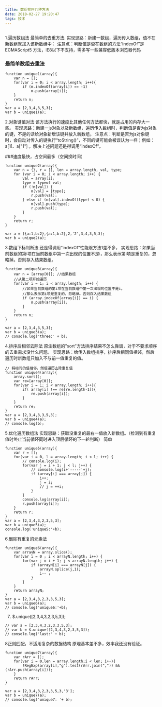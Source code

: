 ```yaml
---
title: 数组排序几种方法
date: 2018-02-27 19:20:47
tags: 技术
---
```


##
1.遍历数组法
最简单的去重方法.
实现思路：新建一数组，遍历传入数组，值不在新数组就加入该新数组中；
注意点：判断值是否在数组的方法“indexOf”是ECMAScript5 方法，IE8以下不支持，需多写一些兼容低版本浏览器代码

### 最简单数组去重法 
```
function unique1(array){ 
	var n = [];
	for(var i = 0; i < array.length; i++){ 
		if (n.indexOf(array[i]) == -1) 
			n.push(array[i]);
	} 
	return n; 
} 
var a = [2,3,4,3,5,3];
var b = unique1(a);
```



2.对象键值对法
该方法执行的速度比其他任何方法都快，就是占用的内存大一些。
实现思路：新建一js对象以及新数组，遍历传入数组时，判断值是否为js对象的键，不是的话给对象新增该键并放入新数组。
注意点：判断是否为js对象键时，会自动对传入的键执行“toString()”，不同的键可能会被误认为一样；例如： a[1]、a["1"] 。解决上述问题还是得调用“indexOf”。

###速度最快，占空间最多（空间换时间）
```
function unique2(array){
	var n = {}, r = [], len = array.length, val, type;
	for (var i = 0; i < array.length; i++) {
		val = array[i]; 
		type = typeof val; 
		if (!n[val]) {
			n[val] = [type];
			r.push(val);
		} else if (n[val].indexOf(type) < 0) { 
			n[val].push(type); 
			r.push(val); 
		} 
	}
	return r; 
}

var a = [{a:1,b:2},{a:1,b:2},2,'2',3,4,3,5,3];
var b = unique2(a);
```


3.数组下标判断法
还是得调用“indexOf”性能跟方法1差不多，
实现思路：如果当前数组的第i项在当前数组中第一次出现的位置不是i，那么表示第i项是重复的，忽略掉。否则存入结果数组。

```
function unique3(array){ 
	var n = [array[0]]; //结果数组 
	//从第二项开始遍历 
	for(var i = 1; i < array.length; i++) { 
		//如果当前数组的第i项在当前数组中第一次出现的位置不是i， 
		//那么表示第i项是重复的，忽略掉。否则存入结果数组 
		if (array.indexOf(array[i]) == i) {
			n.push(array[i]);
		}
	} 
	return n; 
} 

var a = [2,3,4,3,5,3];
var b = unique3(a);
// console.log('three:' + b);
```


4.排序后相邻去除法
原生数组的”sort”方法排序结果不怎么靠谱，对于不要求顺序的去重需求没什么问题。
实现思路：给传入数组排序，排序后相同值相邻，然后遍历时新数组只加入不与前一值重复的值。
```
// 将相同的值相邻，然后遍历去除重复值
function unique4(array){
	array.sort();
	var re=[array[0]];
	for(var i = 1; i < array.length; i++){ 
		if( array[i] !== re[re.length-1]){ 
			re.push(array[i]); 
		}
	} 
	return re; 
}
var a = [2,3,4,3,3,5,3];
var b = unique4(a);
// console.log(b);
```



5.优化遍历数组法
实现思路：获取没重复的最右一值放入新数组。（检测到有重复值时终止当前循环同时进入顶层循环的下一轮判断）
简单
```
function unique5(array){
	var r = [];
	for(var i = 0, l = array.length; i < l; i++) {
		// console.log(i);
		for(var j = i + 1; j < l; j++) {
			// console.log(i+'-----'+j);
			if (array[i] === array[j]) {
				i++;
				j = i;
				// j = ++i;
			}
		}
		console.log(array[i]);
		r.push(array[i]);
	}
	return r;
}
var a = [2,3,4,3,2,3,5,3];
var b = unique5(a);
console.log('unique5:'+b);
```

6.删除有重复的元素法

```
function unique6(array){
	var arrayN = array.slice();
	for(var i = 0 ; i < arrayN.length; i++) {
		for(var j = i + 1; j < arrayN.length; j++) {
			if (arrayN[i] === arrayN[j]) {
				arrayN.splice(j,1);
				i-- ; 
			}
		}
	}
	return arrayN; 
}
var a = [2,3,4,3,2,3,3,5,3];
var b = unique6(a);
// console.log('unique6:'+b);
```

7.  $.unique([2,3,4,3,2,3,5,3]);
```
// var a = [2,3,4,3,2,3,3,5,3];
// var b = $.unique([2,3,4,3,2,3,5,3]);
// console.log('last:' + b);
```



8正则匹配，不适用复杂的数据结构
原理基本差不多，效率我还没有验证。
```
function unique7(array){
	var rArr = [];
	for(var i = 0,len = array.length;i < len; i++){ 
		!RegExp(array[i],"g").test(rArr.join(",")) && (rArr.push(array[i])); 
	}
	return rArr;
}

var a = [2,3,4,3,2,3,3,5,3,'3'];
var b = unique7(a);
// console.log('unique7: '+ b);
```